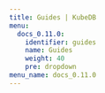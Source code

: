 ```yaml
---
title: Guides | KubeDB
menu:
  docs_0.11.0:
    identifier: guides
    name: Guides
    weight: 40
    pre: dropdown
menu_name: docs_0.11.0
---
```

